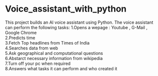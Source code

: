 # Voice_assistant_with_python
This project builds an AI voice assistant using Python.
The voice assistant can perform the following tasks:
1.Opens a wepage : Youtube , G-Mail , Google Chrome<br>
2.Predicts time<br>
3.Fetch Top headlines from Times of India<br>
4.Searches data from web<br>
5.Ask geographical and computational questions<br>
6.Abstarct necessary information from wikipedia<br>
7.Turn off your pc when required<br>
8.Answers what tasks it can perform and who created it<br>
